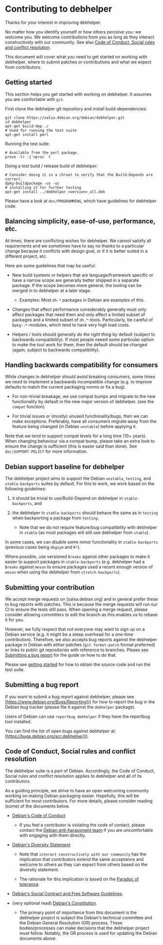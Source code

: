 # Contributing to debhelper

Thanks for your interest in improving debhelper.

No matter how you identify yourself or how others perceive you: we
welcome you. We welcome contributions from you as long as they
interact constructively with our community.  See also [Code of
Conduct, Social rules and conflict
resolution](#code-of-conduct-social-rules-and-conflict-resolution).

This document will cover what you need to get started on working with
debhelper, where to submit patches or contributions and what we expect
from contributors.


## Getting started

<a id="getting-starting"></a>

This section helps you get started with working on debhelper.  It
assumes you are comfortable with `git`.

First clone the debhelper git repository and install build-dependencies:

    git clone https://salsa.debian.org/debian/debhelper.git
    cd debhelper
    apt-get build-dep ./
    # Used for running the test suite
    apt-get install perl

Running the test suite:

    # Available from the perl package.
    prove -lr -j`nproc` t


Doing a test build / release build of debhelper:

    # Consider doing it in a chroot to verify that the Build-Depends are correct.
    dpkg-buildpackage -us -uc
    # installing it for further testing
    apt-get install ../debhelper_<version>_all.deb


Please have a look at `doc/PROGRAMMING`, which have guidelines for
debhelper code.


## Balancing simplicity, ease-of-use, performance, etc.

At times, there are conflicting wishes for debhelper.  We cannot
satisfy all requirements and we sometimes have to say no thanks to a
particular change because it conflicts with design goal, or if it is
better suited in a different project, etc.

Here are some guidelines that may be useful:

 * New build systems or helpers that are language/framework specific
   or have a narrow scope are generally better shipped in a separate
   package.  If the scope becomes more general, the tooling can be
   merged in to debhelper at a later stage.

   * Examples: Most `dh-*` packages in Debian are examples of this.

 * Changes that affect performance considerably generally must only
   affect packages that need them and only affect a limited subset of
   packages and a limited subset of `dh_*`-tools.  Particularly, be
   careful of `Dpkg::*`-modules, which tend to have very high load
   costs.

 * Helpers / tools should generally *do the right thing* by default
   (subject to backwards compatibility).  If most people neeed some
   particular option to make the tool work for them, then the default
   should be changed (again, subject to backwards compatibility).


## Handling backwards compatibility for consumers

While changes in debhelper should avoid breaking consumers, some times
we need to implement a backwards incompatible change (e.g. to improve
defaults to match the current packaging norms or fix a bug).

  * For non-trivial breakage, we use compat bumps and migrate to the new
    functionality by default in the new major version of debhelper.
    (see the `compat` function)

  * For trivial issues or (mostly) unused functionality/bugs, then we
    can make exceptions.  Preferably, have all consumers migrate away
    from the feature being changed (ìn Debian `unstable`) before
    applying it.

Note that we tend to support compat levels for a long time (10+
years).  When changing behaviour via a compat bump, please take an
extra look to ensure the change is sufficient (this is easier said
than done).  See `doc/SUPPORT-POLICY` for more information.

## Debian support baseline for debhelper

The debhelper project aims to support the Debian `unstable`,
`testing`, and `stable-backports` suites by default.  For this to work,
we work based on the following guidelines:

  1) it should be trivial to use/Build-Depend on debhelper in
     `stable-backports`, and
  2) the debhelper in `stable-backports` should behave the same as
     in `testing` when backporting a package from `testing`.

     * Note that we do not require feature/bug compatibility with
       debhelper in `stable` (as most packages will still use
       debhelper from `stable`).

In some cases, we can disable some *minor* functionality in
`stable-backports` (previous cases being `dbgsym` and `R³`).

Where possible, use versioned `Breaks` against other packages to
make it easier to support packages in `stable-backports`
(e.g. debhelper had a `Breaks` against `meson` to ensure packages
used a recent enough version of `meson` when using the debhelper
from `stretch-backports`).

## Submitting your contribution

We accept merge requests on [salsa.debian.org] and in general prefer
these to bug reports with patches.  This is because the merge requests
will run our CI to ensure the tests still pass.  When opening a merge
request, please consider allowing committers to edit the branch as
this enables us to rebase it for you.

However, we fully respect that not everyone may want to sign up on a
Debian service (e.g. it might be a steep overhead for a one-time
contribution).  Therefore, we also accepts bug reports against the
debhelper package in Debian with either patches (`git format-patch`
format preferred) or links to public git repositories with reference
to branches.  Please see [Submitting a bug
report](#submitting-a-bug-report) for the guide on how to do that.

Please see [getting started](#getting-started) for how to obtain the
source code and run the test suite.

[salsa]: https://salsa.debian.org/debian/debhelper


## Submitting a bug report

If you want to submit a bug report against debhelper, please see
[https://www.debian.org/Bugs/Reporting]() for how to report the bug in the
Debian bug tracker (please file it against the `debhelper` package).

Users of Debian can use `reportbug debhelper` if they have the
reportbug tool installed.

You can find the list of open bugs against debhelper at:
[https://bugs.debian.org/src:debhelper]().


## Code of Conduct, Social rules and conflict resolution

The debhelper suite is a part of Debian. Accordingly, the Code of
Conduct, Social rules and conflict resolution applies to debhelper and
all of its contributors.

As a guiding principle, we strive to have an open welcoming community
working on making Debian packaging easier.  Hopefully, this will be
sufficient for most contributors.  For more details, please consider
reading (some) of the documents below.


 * [Debian's Code of Conduct](https://www.debian.org/code_of_conduct)

   * If you feel a contributor is violating the code of contact, please
     contact the [Debian anti-harassment team](https://wiki.debian.org/AntiHarassment)
     if you are uncomfortable with engaging with them directly.

 * [Debian's Diversity Statement](https://www.debian.org/intro/diversity)

   * Note that `interact constructively with our community` has the
     implication that contributors extend the same acceptance and
     welcome to others as they can expect from others based on the
     diversity statement.

   * The rationale for this implication is based on the
     [Paradoc of tolerance](https://en.wikipedia.org/wiki/Paradox_of_tolerance).
     

 * [Debian's Social Contract and Free Software Guidelines](https://www.debian.org/social_contract).

 * (very optional read) [Debian's Constitution](https://www.debian.org/devel/constitution).

   * The primary point of importance from this document is the
     debhelper project is subject the Debian's technical committee and
     the Debian General Resolution (GR) process.  These
     bodies/processes can make decisions that the debhelper project
     must follow.  Notably, the GR process is used for updating the
     Debian documents above.
